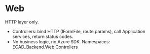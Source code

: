 # Web
HTTP layer only.
- Controllers: bind HTTP (IFormFile, route params), call Application services, return status codes.
- No business logic, no Azure SDK.
  Namespaces: ECAD_Backend.Web.Controllers